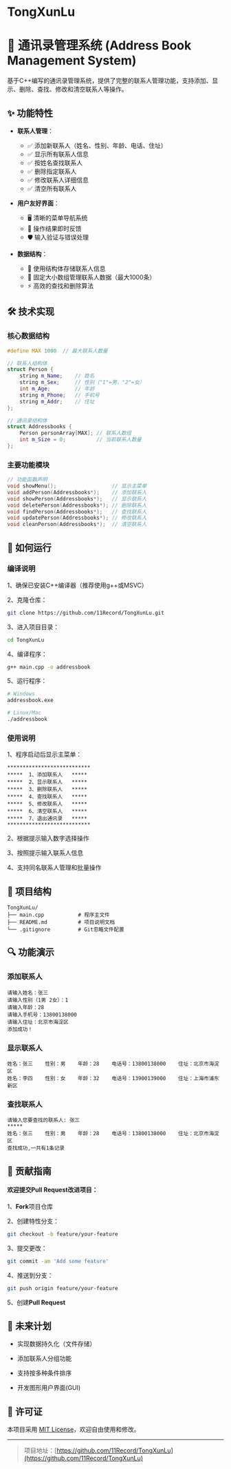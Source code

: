 # TongXunLu
# 📇 通讯录管理系统 (Address Book Management System)

基于C++编写的通讯录管理系统，提供了完整的联系人管理功能，支持添加、显示、删除、查找、修改和清空联系人等操作。

## ✨ 功能特性

- **联系人管理**：
  - ✅ 添加新联系人（姓名、性别、年龄、电话、住址）
  - ✅ 显示所有联系人信息
  - ✅ 按姓名查找联系人
  - ✅ 删除指定联系人
  - ✅ 修改联系人详细信息
  - ✅ 清空所有联系人
  
- **用户友好界面**：
  - 🖥️ 清晰的菜单导航系统
  - 🔄 操作结果即时反馈
  - 🛡️ 输入验证与错误处理
  
- **数据结构**：
  - 🧩 使用结构体存储联系人信息
  - 🔢 固定大小数组管理联系人数据（最大1000条）
  - ⚡ 高效的查找和删除算法

## 🛠️ 技术实现

### 核心数据结构

```cpp
#define MAX 1000  // 最大联系人数量

// 联系人结构体
struct Person {
    string m_Name;    // 姓名
    string m_Sex;     // 性别（"1"=男，"2"=女）
    int m_Age;        // 年龄
    string m_Phone;   // 手机号
    string m_Addr;    // 住址
};

// 通讯录结构体
struct Addressbooks {
    Person personArray[MAX]; // 联系人数组
    int m_Size = 0;          // 当前联系人数量
};
```
### 主要功能模块
```cpp
// 功能函数声明
void showMenu();                  // 显示主菜单
void addPerson(Addressbooks*);    // 添加联系人
void showPerson(Addressbooks*);   // 显示联系人
void deletePerson(Addressbooks*); // 删除联系人
void findPerson(Addressbooks*);   // 查找联系人
void updatePerson(Addressbooks*); // 修改联系人
void cleanPerson(Addressbooks*);  // 清空联系人
```
## 🚀 如何运行
### 编译说明
1、确保已安装C++编译器（推荐使用g++或MSVC）

2、克隆仓库：

```bash
git clone https://github.com/11Record/TongXunLu.git
```
3、进入项目目录：
```bash
cd TongXunLu
```
4、编译程序：
```bash
g++ main.cpp -o addressbook
```
5、运行程序：
```bash
# Windows
addressbook.exe

# Linux/Mac
./addressbook
```
### 使用说明
1、程序启动后显示主菜单：
```text
***************************
*****  1、添加联系人   *****
*****  2、显示联系人   *****
*****  3、删除联系人   *****
*****  4、查找联系人   *****
*****  5、修改联系人   *****
*****  6、清空联系人   *****
*****  7、退出通讯录   *****
***************************
```
2、根据提示输入数字选择操作

3、按照提示输入联系人信息

4、支持同名联系人管理和批量操作

##  📂 项目结构
```text
TongXunLu/
├── main.cpp           # 程序主文件
├── README.md          # 项目说明文档
└── .gitignore         # Git忽略文件配置
```
## 🔍 功能演示
### 添加联系人
```text
请输入姓名：张三
请输入性别（1男 2女）：1
请输入年龄：28
请输入手机号：13800138000
请输入住址：北京市海淀区
添加成功！
```
### 显示联系人
```plaintext
姓名：张三    性别：男    年龄：28    电话号：13800138000    住址：北京市海淀区
姓名：李四    性别：女    年龄：32    电话号：13900139000    住址：上海市浦东新区
```
### 查找联系人
```text
请输入您要查找的联系人: 张三
*****
姓名：张三    性别：男    年龄：28    电话号：13800138000    住址：北京市海淀区
查找成功,一共有1条记录
```
## 🤝 贡献指南
#### 欢迎提交Pull Request改进项目：

1、**Fork**项目仓库

2、创建特性分支：

```bash
git checkout -b feature/your-feature
```
3、提交更改：

```bash
git commit -am 'Add some feature'
```
4、推送到分支：

```bash
git push origin feature/your-feature
```
5、创建**Pull Request**

## 📅 未来计划
- 实现数据持久化（文件存储）

- 添加联系人分组功能

- 支持按多种条件排序

- 开发图形用户界面(GUI)

## 📜 许可证
本项目采用 [MIT License](https://github.com/11Record/TongXunLu/blob/master/LICENSE)，欢迎自由使用和修改。

---

>项目地址：[https://github.com/11Record/TongXunLu](https://github.com/11Record/TongXunLu)
